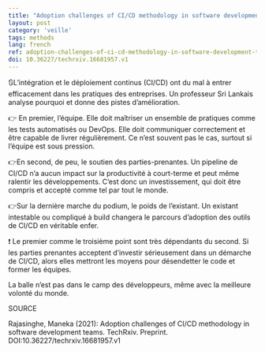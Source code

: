 ```yaml
---
title: "Adoption challenges of CI/CD methodology in software development teams"
layout: post
category: 'veille'
tags: methods
lang: french
ref: adoption-challenges-of-ci-cd-methodology-in-software-development-teams
doi: 10.36227/techrxiv.16681957.v1
---
```


🔃L’intégration et le déploiement continus (CI/CD) ont du mal à entrer efficacement dans les pratiques des entreprises. Un professeur Sri Lankais analyse pourquoi et donne des pistes d’amélioration.  
  
👉 En premier, l’équipe. Elle doit maîtriser un ensemble de pratiques comme les tests automatisés ou DevOps. Elle doit communiquer correctement et être capable de livrer régulièrement. Ce n’est souvent pas le cas, surtout si l’équipe est sous pression.  
  
👉En second, de peu, le soutien des parties-prenantes. Un pipeline de CI/CD n’a aucun impact sur la productivité à court-terme et peut même ralentir les développements. C’est donc un investissement, qui doit être compris et accepté comme tel par tout le monde.  
  
👉Sur la dernière marche du podium, le poids de l’existant. Un existant intestable ou compliqué à build changera le parcours d’adoption des outils de CI/CD en véritable enfer.  
  
❗ Le premier comme le troisième point sont très dépendants du second. Si les parties prenantes acceptent d’investir sérieusement dans un démarche de CI/CD, alors elles mettront les moyens pour désendetter le code et former les équipes.  
  
La balle n’est pas dans le camp des développeurs, même avec la meilleure volonté du monde.  
  
SOURCE  
  
Rajasinghe, Maneka (2021): Adoption challenges of CI/CD methodology in software development teams. TechRxiv. Preprint. DOI:10.36227/techrxiv.16681957.v1 